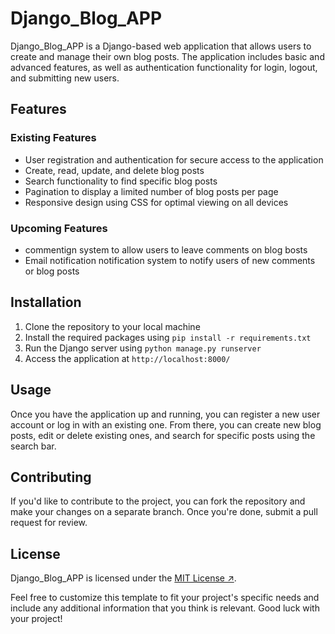 # Django_Blog_APP

Django_Blog_APP is a Django-based web application that allows users to create and manage their own blog posts. The application includes basic and advanced features, as well as authentication functionality for login, logout, and submitting new users.

## Features
### Existing Features 

- User registration and authentication for secure access to the application
- Create, read, update, and delete blog posts
- Search functionality to find specific blog posts
- Pagination to display a limited number of blog posts per page
- Responsive design using CSS for optimal viewing on all devices

### Upcoming Features 
- commentign system to allow users to leave comments on blog bosts
- Email notification notification system to notify users of new comments or blog posts

## Installation

1. Clone the repository to your local machine
2. Install the required packages using `pip install -r requirements.txt`
3. Run the Django server using `python manage.py runserver`
4. Access the application at `http://localhost:8000/`

## Usage

Once you have the application up and running, you can register a new user account or log in with an existing one. From there, you can create new blog posts, edit or delete existing ones, and search for specific posts using the search bar.

## Contributing

If you'd like to contribute to the project, you can fork the repository and make your changes on a separate branch. Once you're done, submit a pull request for review.

## License

Django_Blog_APP is licensed under the [MIT License ↗](https://opensource.org/licenses/MIT).

Feel free to customize this template to fit your project's specific needs and include any additional information that you think is relevant. Good luck with your project!
